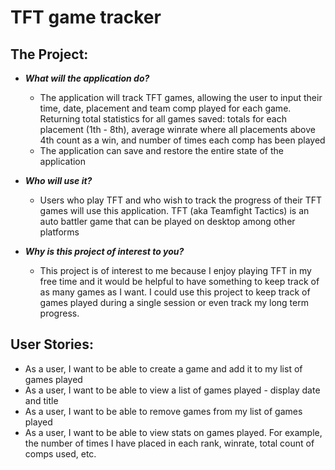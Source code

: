# TFT game tracker

## The Project:

- ***What will the application do?***
    - The application will track TFT games, allowing the user to input their time, date, placement and team comp played for each game. Returning total statistics for all games saved: totals for each placement (1th - 8th), average winrate where all placements above 4th count as a win, and number of times each comp has been played 
    - The application can save and restore the entire state of the application
  
  
- ***Who will use it?***
  - Users who play TFT and who wish to track the progress of their TFT games will use this application. TFT (aka Teamfight Tactics) is an auto battler game that can be played on desktop among other platforms 
  

- ***Why is this project of interest to you?***
  - This project is of interest to me because I enjoy playing TFT in my free time and it would be helpful to have something to keep track of as many games as I want. I could use this project to keep track of games played during a single session or even track my long term progress. 

## User Stories: ## 

- As a user, I want to be able to create a game and add it to my list of games played
- As a user, I want to be able to view a list of games played - display date and title 
- As a user, I want to be able to remove games from my list of games played
- As a user, I want to be able to view stats on games played. For example, the number of times I have placed in each rank, winrate, total count of comps used, etc. 
